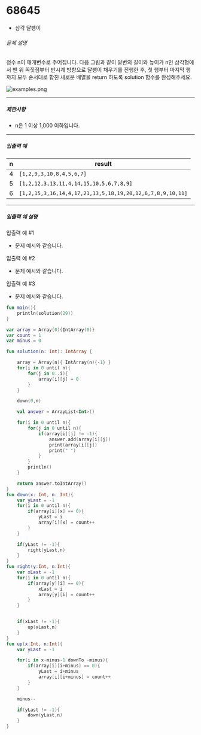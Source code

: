 # 68645

- 삼각 달팽이

###### 문제 설명

정수 n이 매개변수로 주어집니다. 다음 그림과 같이 밑변의 길이와 높이가 n인 삼각형에서 맨 위 꼭짓점부터 반시계 방향으로 달팽이 채우기를 진행한 후, 첫 행부터 마지막 행까지 모두 순서대로 합친 새로운 배열을 return 하도록 solution 함수를 완성해주세요.

![examples.png](https://grepp-programmers.s3.ap-northeast-2.amazonaws.com/files/production/e1e53b93-dcdf-446f-b47f-e8ec1292a5e0/examples.png)

------

##### 제한사항

- n은 1 이상 1,000 이하입니다.

------

##### 입출력 예

| n    | result                                                    |
| ---- | --------------------------------------------------------- |
| 4    | `[1,2,9,3,10,8,4,5,6,7]`                                  |
| 5    | `[1,2,12,3,13,11,4,14,15,10,5,6,7,8,9]`                   |
| 6    | `[1,2,15,3,16,14,4,17,21,13,5,18,19,20,12,6,7,8,9,10,11]` |

------

##### 입출력 예 설명

입출력 예 #1

- 문제 예시와 같습니다.

입출력 예 #2

- 문제 예시와 같습니다.

입출력 예 #3

- 문제 예시와 같습니다.

```kotlin
fun main(){
    println(solution(29))
}

var array = Array(0){IntArray(0)}
var count = 1
var minus = 0

fun solution(n: Int): IntArray {

    array = Array(n){ IntArray(n){-1} }
    for(i in 0 until n){
        for(j in 0..i){
            array[i][j] = 0
        }
    }

    down(0,n)

    val answer = ArrayList<Int>()

    for(i in 0 until n){
        for(j in 0 until n){
            if(array[i][j] != -1){
                answer.add(array[i][j])
                print(array[i][j])
                print(" ")
            }
        }
        println()
    }

    return answer.toIntArray()
}
fun down(x: Int, n: Int){
    var yLast = -1
    for(i in 0 until n){
        if(array[i][x] == 0){
            yLast = i
            array[i][x] = count++
        }
    }

    if(yLast != -1){
        right(yLast,n)
    }
}
fun right(y:Int, n:Int){
    var xLast = -1
    for(i in 0 until n){
        if(array[y][i] == 0){
            xLast = i
            array[y][i] = count++
        }
    }


    if(xLast != -1){
        up(xLast,n)
    }
}
fun up(x:Int, n:Int){
    var yLast = -1

    for(i in x-minus-1 downTo -minus){
        if(array[i][i+minus] == 0){
            yLast = i+minus
            array[i][i+minus] = count++
        }
    }

    minus--

    if(yLast != -1){
        down(yLast,n)
    }
}
```

